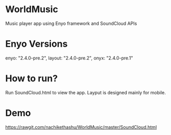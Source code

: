 # WorldMusic
Music player app using Enyo framework and SoundCloud APIs

# Enyo Versions
enyo: "2.4.0-pre.2", layout: "2.4.0-pre.2", onyx: "2.4.0-pre.1"

# How to run?
Run SoundCloud.html to view the app. Layput is designed mainly for mobile.

# Demo
https://rawgit.com/nachikethashu/WorldMusic/master/SoundCloud.html
